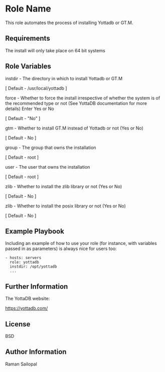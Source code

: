 Role Name
=========

This role automates the process of installing Yottadb or GT.M.

Requirements
------------

The install will only take place on 64 bit systems

Role Variables
--------------

instdir - The directory in which to install Yottadb or GT.M

[ Default - /usr/local/yottadb ]

force - Whether to force the install irrespective of whether the system is of the recommended type or not (See YottaDB documentation for more details) Enter Yes or No

[ Default - "No" ]

gtm - Whether to install GT.M instead of Yottadb or not (Yes or No)

[ Default - No ]

group - The group that owns the installation

[ Default - root ]

user - The user that owns the installation

[ Default - root ]

zlib - Whether to install the zlib library or not (Yes or No)

[ Default - No ]

zlib - Whether to install the posix library or not (Yes or No)

[ Default - No ]


Example Playbook
----------------

Including an example of how to use your role (for instance, with variables passed in as parameters) is always nice for users too:

    - hosts: servers
      role: yottadb
      instdir: /opt/yottadb
      ...

Further Information
-------------------

The YottaDB website:

https://yottadb.com/

License
-------

BSD

Author Information
------------------

Raman Sailopal
